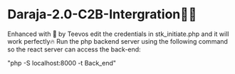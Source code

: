 # Daraja-2.0-C2B-Intergration👨‍💻
Enhanced with 💖 by Teevos
edit the credentials in stk_initiate.php and it will work perfectly🔥
Run the php backend server using the following command so the react server can access the back-end:

"php -S localhost:8000 -t Back_end"

